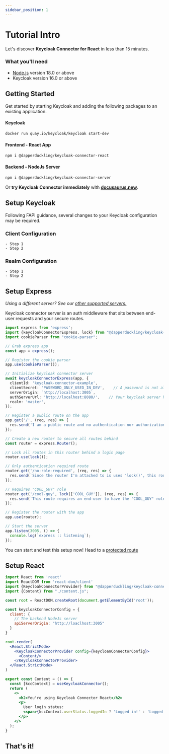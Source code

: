 ```yaml
---
sidebar_position: 1
---
```


# Tutorial Intro

Let's discover **Keycloak Connector for React** in less than 15 minutes.

### What you'll need

- [Node.js](https://nodejs.org/en/download/) version 18.0 or above
- Keycloak version 16.0 or above

[//]: # (Todo: link this to the keycloak docker container)

## Getting Started

Get started by starting Keycloak and adding the following packages to an existing application.

#### Keycloak

  ```sh
  docker run quay.io/keycloak/keycloak start-dev
  ```

#### Frontend - React App

  ```sh
  npm i @dapperduckling/keycloak-connector-react
  ```

#### Backend - NodeJs Server

  ```sh
  npm i @dapperduckling/keycloak-connector-server 
  ```

[//]: # (todo: Update this with a nodejs in browser option)
Or **try Keycloak Connector immediately** with **[docusaurus.new](https://docusaurus.new)**.

## Setup Keycloak

Following FAPI guidance, several changes to your Keycloak configuration may be required.

[//]: # (todo: Show the list of changes)

### Client Configuration

```
- Step 1
- Step 2
```

### Realm Configuration

```
- Step 1
- Step 2
```

## Setup Express

[//]: # (update this with a link to the supported servers page)
_Using a different server? See our [other supported servers.](/supported-servers)_

Keycloak connector server is an auth middleware that sits between end-user requests and your secure routes.

```ts title="server.js"
import express from 'express';
import {keycloakConnectorExpress, lock} from "@dapperduckling/keycloak-connector-server";
import cookieParser from "cookie-parser";

// Grab express app
const app = express();

// Register the cookie parser
app.use(cookieParser());

// Initialize keycloak connector server
await keycloakConnectorExpress(app, {
  clientId: 'keycloak-connector-example',
  clientSecret: 'PASSWORD_ONLY_USED_IN_DEV',    // A password is not allowed in non-dev environments
  serverOrigin: `http://localhost:3005`,
  authServerUrl: 'http://localhost:8080/',    // Your keycloak server here!
  realm: 'master',
});

// Register a public route on the app
app.get('/', (req, res) => {
  res.send('I am a public route and no authentication nor authorization is required to reach me.');
});

// Create a new router to secure all routes behind
const router = express.Router();

// Lock all routes in this router behind a login page
router.use(lock());

// Only authentication required route
router.get('/no-role-required', (req, res) => {
  res.send(`Since the router I'm attached to is uses 'lock()', this route only requires a user to login (authenticate) to access.`);
});

// Requires "COOL_GUY" role
router.get('/cool-guy', lock(['COOL_GUY']), (req, res) => {
  res.send(`This route requires an end-user to have the "COOL_GUY" role.`);
});

// Register the router with the app
app.use(router);

// Start the server
app.listen(3005, () => {
  console.log(`express :: listening`);
});
```

You can start and test this setup now! Head to a [protected route](http://localhost/no-role-required)

## Setup React

```jsx title="App.jsx"
import React from 'react'
import ReactDOM from 'react-dom/client'
import {KeycloakConnectorProvider} from "@dapperduckling/keycloak-connector-react";
import {Content} from "./content.js";

const root = ReactDOM.createRoot(document.getElementById('root'));

const keycloakConnectorConfig = {
  client: {
    // The backend NodeJs server
    apiServerOrigin: "http://loaclhost:3005"
  }
}

root.render(
  <React.StrictMode>
    <KeycloakConnectorProvider config={keycloanConnectorConfig}>
      <Content/>
    </KeycloakConnectorProvider>
  </React.StrictMode>
)
```

```jsx title="Content.jsx"
export const Content = () => {
  const [kccContext] = useKeycloakConnector();
  return (
    <>
      <h2>You're using Keycloak Connector React</h2>
      <p>
        User login status:
        <span>{kccContext.userStatus.loggedIn ? 'Logged in!' : 'Logged out!'}</span>
      </p>
    </>
  );
}
```

## That's it!
